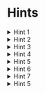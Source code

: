# Hints
  <details>
  <summary>Hint 1</summary>
  Cute blog, how do they manage their content?
  </details> 

<details>
  <summary>Hint 2</summary>
  Can you guess the password? There must be a tool for that.
</details>

<details>
  <summary>Hint 3</summary>
  This CMS looks old...how'd they even download this?
</details>

<details>
  <summary>Hint 4</summary>
  What commands can you run? Any that a normal user shouldn't be able to?
</details>

<details>
  <summary>Hint 5</summary>
  I'm sure a Serial Killer from the late 1800's could help you.
</details>

<details>
  <summary>Hint 6</summary>
  What kind of machine is this?
</details>

<details>
  <summary>Hint 7</summary>
  Is there any information on the box that could help you pivot?
</details>

<details>
  <summary>Hint 5</summary>
  adduser? useradd? is there another way?
</details>
